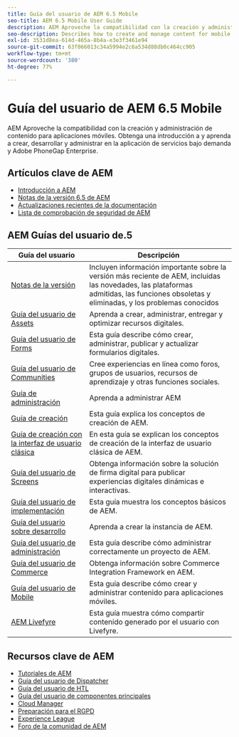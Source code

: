 ```yaml
---
title: Guía del usuario de AEM 6.5 Mobile
seo-title: AEM 6.5 Mobile User Guide
description: AEM Aproveche la compatibilidad con la creación y administración de contenido para aplicaciones móviles. Obtenga una introducción a y aprenda a crear, desarrollar y administrar en la aplicación de servicios bajo demanda y Adobe PhoneGap Enterprise.
seo-description: Describes how to create and manage content for mobile applications.
exl-id: 3531d8ea-614d-465a-8b4a-e3e3f3461e94
source-git-commit: 63f066013c34a5994e2c6a534d88db0c464cc905
workflow-type: tm+mt
source-wordcount: '380'
ht-degree: 77%

---
```


# Guía del usuario de AEM 6.5 Mobile

AEM Aproveche la compatibilidad con la creación y administración de contenido para aplicaciones móviles. Obtenga una introducción a y aprenda a crear, desarrollar y administrar en la aplicación de servicios bajo demanda y Adobe PhoneGap Enterprise.

## Artículos clave de AEM

* [Introducción a AEM](https://experienceleague.adobe.com/docs/experience-manager-65.html?lang=es)
* [Notas de la versión 6.5 de AEM](/help/release-notes/home.md)
* [Actualizaciones recientes de la documentación](https://experienceleague.adobe.com/docs/experience-manager-release-information/aem-release-updates/doc-updates/documentation-updates.html?lang=es)
* [Lista de comprobación de seguridad de AEM](/help/sites-administering/security-checklist.md)

## AEM Guías del usuario de.5

| Guía del usuario | Descripción |
|--- |---|
| [Notas de la versión](/help/release-notes/home.md) | Incluyen información importante sobre la versión más reciente de AEM, incluidas las novedades, las plataformas admitidas, las funciones obsoletas y eliminadas, y los problemas conocidos |
| [Guía del usuario de Assets](/help/assets/home.md) | Aprenda a crear, administrar, entregar y optimizar recursos digitales. |
| [Guía del usuario de Forms](/help/forms/home.md) | Esta guía describe cómo crear, administrar, publicar y actualizar formularios digitales. |
| [Guía del usuario de Communities](/help/communities/home.md) | Cree experiencias en línea como foros, grupos de usuarios, recursos de aprendizaje y otras funciones sociales. |
| [Guía de administración](/help/sites-administering/home.md) | Aprenda a administrar AEM |
| [Guía de creación](/help/sites-authoring/home.md) | Esta guía explica los conceptos de creación de AEM. |
| [Guía de creación con la interfaz de usuario clásica](/help/sites-classic-ui-authoring/home.md) | En esta guía se explican los conceptos de creación de la interfaz de usuario clásica de AEM. |
| [Guía del usuario de Screens](https://experienceleague.adobe.com/docs/experience-manager-screens/user-guide/aem-screens-introduction.html?lang=es) | Obtenga información sobre la solución de firma digital para publicar experiencias digitales dinámicas e interactivas. |
| [Guía del usuario de implementación](/help/sites-deploying/home.md) | Esta guía muestra los conceptos básicos de AEM. |
| [Guía del usuario sobre desarrollo](/help/sites-developing/home.md) | Aprenda a crear la instancia de AEM. |
| [Guía del usuario de administración](/help/managing/home.md) | Esta guía describe cómo administrar correctamente un proyecto de AEM. |
| [Guía del usuario de Commerce](/help/commerce/home.md) | Obtenga información sobre Commerce Integration Framework en AEM. |
| [Guía del usuario de Mobile](/help/mobile/home.md) | Esta guía describe cómo crear y administrar contenido para aplicaciones móviles. |
| [AEM Livefyre](https://experienceleague.adobe.com/docs/livefyre/using/home.html) | Esta guía muestra cómo compartir contenido generado por el usuario con Livefyre. |

## Recursos clave de AEM

* [Tutoriales de AEM](https://helpx.adobe.com/es/experience-manager/kt/index/aem-6-4-videos.html)
* [Guía del usuario de Dispatcher](https://experienceleague.adobe.com/docs/experience-manager-dispatcher/using/dispatcher.html?lang=es)
* [Guía del usuario de HTL](https://experienceleague.adobe.com/docs/experience-manager-htl/content/overview.html)
* [Guía del usuario de componentes principales](https://experienceleague.adobe.com/docs/experience-manager-core-components/using/introduction.html?lang=es)
* [Cloud Manager](https://experienceleague.adobe.com/docs/experience-manager-cloud-manager/content/introduction.html)
* [Preparación para el RGPD](/help/managing/data-protection-and-privacy.md)
* [Experience League](https://experienceleague.adobe.com/?promoid=K42KVXHD&amp;mv=other&amp;lang=es#home)
* [Foro de la comunidad de AEM](https://experienceleaguecommunities.adobe.com/t5/adobe-experience-manager/ct-p/adobe-experience-manager-community?profile.language=es)
